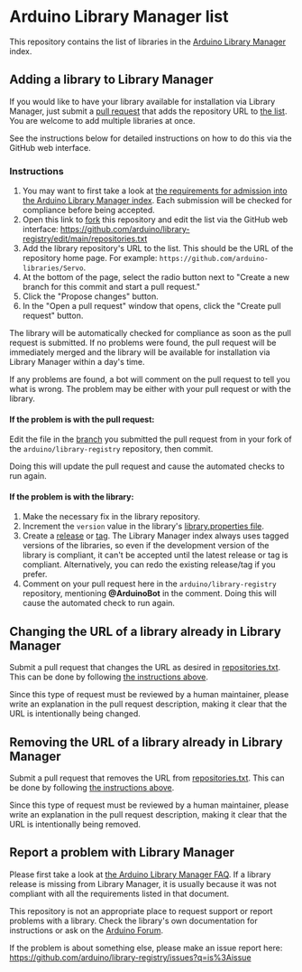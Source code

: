 # Arduino Library Manager list

This repository contains the list of libraries in the
[Arduino Library Manager](https://www.arduino.cc/en/guide/libraries#toc3) index.

## Adding a library to Library Manager

If you would like to have your library available for installation via Library Manager, just submit a
[pull request](https://docs.github.com/en/github/collaborating-with-issues-and-pull-requests/about-pull-requests) that
adds the repository URL to [the list](repositories.txt). You are welcome to add multiple libraries at once.

See the instructions below for detailed instructions on how to do this via the GitHub web interface.

### Instructions

1. You may want to first take a look at
   [the requirements for admission into the Arduino Library Manager index](https://github.com/arduino/Arduino/wiki/Library-Manager-FAQ).
   Each submission will be checked for compliance before being accepted.
1. Open this link to [fork](https://guides.github.com/activities/forking/) this repository and edit the list via the
   GitHub web interface: https://github.com/arduino/library-registry/edit/main/repositories.txt
1. Add the library repository's URL to the list. This should be the URL of the repository home page. For example:
   `https://github.com/arduino-libraries/Servo`.
1. At the bottom of the page, select the radio button next to "Create a new branch for this commit and start a pull
   request."
1. Click the "Propose changes" button.
1. In the "Open a pull request" window that opens, click the "Create pull request" button.

The library will be automatically checked for compliance as soon as the pull request is submitted. If no problems were
found, the pull request will be immediately merged and the library will be available for installation via Library
Manager within a day's time.

If any problems are found, a bot will comment on the pull request to tell you what is wrong. The problem may be either
with your pull request or with the library.

#### If the problem is with the pull request:

Edit the file in the
[branch](https://docs.github.com/en/github/collaborating-with-issues-and-pull-requests/about-branches) you submitted the
pull request from in your fork of the `arduino/library-registry` repository, then commit.

Doing this will update the pull request and cause the automated checks to run again.

#### If the problem is with the library:

1. Make the necessary fix in the library repository.
1. Increment the `version` value in the library's
   [library.properties file](https://arduino.github.io/arduino-cli/latest/library-specification/#library-metadata).
1. Create a [release](https://docs.github.com/en/github/administering-a-repository/managing-releases-in-a-repository) or
   [tag](https://git-scm.com/docs/git-tag). The Library Manager index always uses tagged versions of the libraries, so
   even if the development version of the library is compliant, it can't be accepted until the latest release or tag is
   compliant. Alternatively, you can redo the existing release/tag if you prefer.
1. Comment on your pull request here in the `arduino/library-registry` repository, mentioning **@ArduinoBot** in the
   comment. Doing this will cause the automated check to run again.

## Changing the URL of a library already in Library Manager

Submit a pull request that changes the URL as desired in [repositories.txt](repositories.txt). This can be done by
following [the instructions above](#instructions).

Since this type of request must be reviewed by a human maintainer, please write an explanation in the pull request
description, making it clear that the URL is intentionally being changed.

## Removing the URL of a library already in Library Manager

Submit a pull request that removes the URL from [repositories.txt](repositories.txt). This can be done by following
[the instructions above](#instructions).

Since this type of request must be reviewed by a human maintainer, please write an explanation in the pull request
description, making it clear that the URL is intentionally being removed.

## Report a problem with Library Manager

Please first take a look at
[the Arduino Library Manager FAQ](https://github.com/arduino/Arduino/wiki/Library-Manager-FAQ). If a library release is
missing from Library Manager, it is usually because it was not compliant with all the requirements listed in that
document.

This repository is not an appropriate place to request support or report problems with a library. Check the library's
own documentation for instructions or ask on the [Arduino Forum](https://forum.arduino.cc/).

If the problem is about something else, please make an issue report here:
https://github.com/arduino/library-registry/issues?q=is%3Aissue
